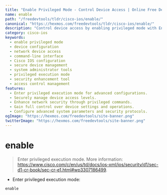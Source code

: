 ```yaml
---
title: "Enable Privileged Mode - Control Device Access | Online Free DevTools by Hexmos"
name: enable
path: "/freedevtools/tldr/cisco-ios/enable/"
canonical: "https://hexmos.com/freedevtools/tldr/cisco-ios/enable/"
description: "Control device access by enabling privileged mode with Enable Privileged Mode Tool. Enhance security configuration and manage access levels efficiently. Free online tool, no registration required."
category: cisco-ios
keywords:
  - enable privileged mode
  - device configuration
  - network device access
  - command-line interface
  - Cisco IOS configuration
  - secure device management
  - system administrator tools
  - privileged execution mode
  - security enhancement tool
  - access control management
features:
  - Enter privileged execution mode for advanced configurations.
  - Securely manage device access levels.
  - Enhance network security through privileged commands.
  - Gain full control over device settings and operations.
  - Configure advanced system parameters and security protocols.
ogImage: "https://hexmos.com/freedevtools/site-banner.png"
twitterImage: "https://hexmos.com/freedevtools/site-banner.png"
---
```


# enable

> Enter privileged execution mode.
> More information: <https://www.cisco.com/c/en/us/td/docs/ios-xml/ios/security/d1/sec-d1-cr-book/sec-cr-e1.html#wp3307186499>.

- Enter privileged execution mode:

`enable`
